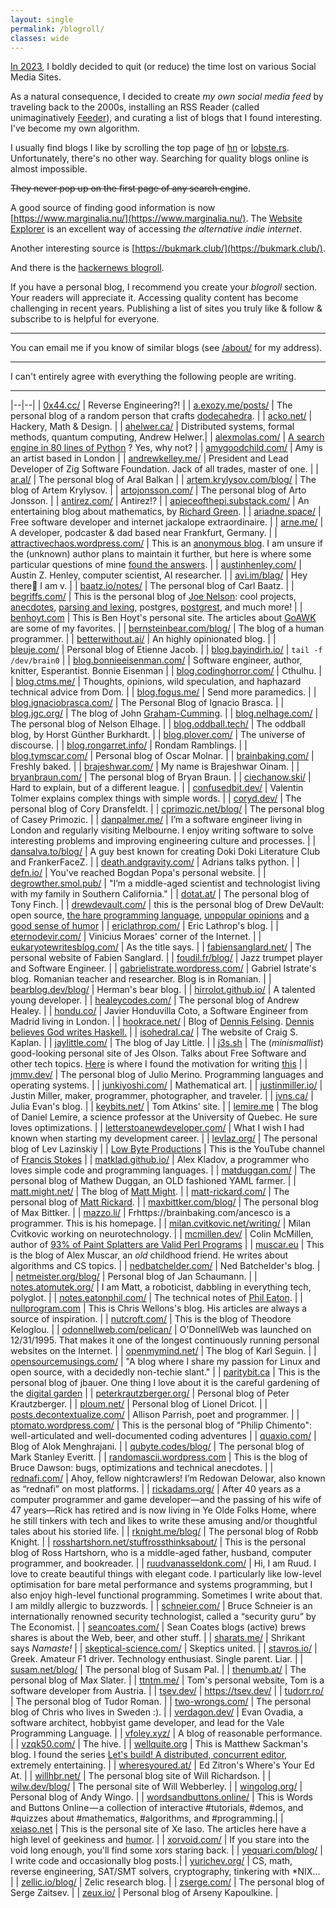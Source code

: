 ```yaml
---
layout: single
permalink: /blogroll/
classes: wide
---
```


[In 2023]({{site.url}}/2023/03/10/social-media-quit), I boldly decided to quit (or reduce) the time lost on various Social Media Sites. 

As a natural consequence, I decided to create *my own social media feed* by traveling back to the 2000s, installing an RSS Reader (called unimaginatively [Feeder](https://f-droid.org/packages/com.nononsenseapps.feeder/)), and curating a list of blogs that I found interesting. I've become my own algorithm.

I usually find blogs I like by scrolling the top page of [hn](https://news.ycombinator.com/) or [lobste.rs](https://lobste.rs/). Unfortunately, there's no other way. Searching for quality blogs online is almost impossible. 

~~They never pop up on the first page of any search engine~~.

A good source of finding good information is now [https://www.marginalia.nu/](https://www.marginalia.nu/). The [Website Explorer](https://explore.marginalia.nu/view) is an excellent way of accessing *the alternative indie internet*.

Another interesting source is [https://bukmark.club/](https://bukmark.club/).

And there is the [hackernews blogroll](https://dm.hn/).

If you have a personal blog, I recommend you create your *blogroll* section. Your readers will appreciate it. Accessing quality content has become challenging in recent years. Publishing a list of sites you truly like & follow & subscribe to is helpful for everyone.

---

You can email me if you know of similar blogs (see [/about/]({{site.url}}/about) for my address). 

---

I can't entirely agree with everything the following people are writing.

---

|--|--|
| [0x44.cc/](https://0x44.cc/) | Reverse Engineering?! |
| [a.exozy.me/posts/](https://a.exozy.me/posts/) | The personal blog of a random person that crafts [dodecahedra](https://a.exozy.me/projects/dodecahedra). |
| [acko.net/](https://acko.net/) | Hackery, Math & Design. |
| [ahelwer.ca/](https://ahelwer.ca/) | Distributed systems, formal methods, quantum computing, Andrew Helwer.|
| [alexmolas.com/](https://www.alexmolas.com/blog.html) | [A search engine in 80 lines of Python](https://www.alexmolas.com/2024/02/05/a-search-engine-in-80-lines.html) ? Yes, why not? |
| [amygoodchild.com/](https://www.amygoodchild.com/) | Amy is an artist based in London |
| [andrewkelley.me/](https://andrewkelley.me/) | President and Lead Developer of Zig Software Foundation. Jack of all trades, master of one. |
| [ar.al/](https://ar.al/) | The personal blog of Aral Balkan |
| [artem.krylysov.com/blog/](https://artem.krylysov.com/blog/) | The blog of Artem Krylysov. |
| [artojonsson.com/](https://www.artojonsson.com/) | The personal blog of Arto Jonsson. | 
| [antirez.com/](http://antirez.com/) | Antirez!? |
| [apieceofthepi.substack.com/](https://apieceofthepi.substack.com/) | An entertaining blog about mathematics, by [Richard Green](https://math.colorado.edu/~rmg/). |
| [ariadne.space/](https://ariadne.space/) | Free software developer and internet jackalope extraordinaire. |
| [arne.me/](https://arne.me/) | A developer, podcaster & dad based near Frankfurt, Germany. |
| [attractivechaos.wordpress.com/](https://attractivechaos.wordpress.com/) | This is an [anonymous blog](https://attractivechaos.wordpress.com/about/). I am unsure if the (unknown) author plans to maintain it further, but here is where some particular questions of mine [found the answers](https://attractivechaos.wordpress.com/2019/12/28/deletion-from-hash-tables-without-tombstones/). |
| [austinhenley.com/](https://austinhenley.com/) | Austin Z. Henley, computer scientist, AI researcher. |
| [avi.im/blag/](https://avi.im/blag/) | Hey there👋 I am v. |
| [baatz.io/notes/](https://baatz.io/notes/) | The personal blog of Carl Baatz. |
| [begriffs.com/](https://begriffs.com/) | This is the personal blog of [Joe Nelson](https://github.com/begriffs): cool projects, [anecdotes](https://begriffs.com/posts/2018-11-15-c-portability.html), [parsing and lexing](https://begriffs.com/posts/2021-11-28-practical-parsing.html), postgres, [postgrest](https://begriffs.com/posts/2015-10-02-postgrest-workshop.html), and much more! |
| [benhoyt.com](https://benhoyt.com/writings/) | This is Ben Hoyt's personal site. The articles about [GoAWK](https://github.com/benhoyt/goawk) are some of my favorites. |
| [bernsteinbear.com/blog/](https://bernsteinbear.com/blog/) | The blog of a human programmer. |
| [betterwithout.ai/](https://betterwithout.ai/) | An highly opinionated blog. |
| [bleuje.com/](https://bleuje.com/about/) | Personal blog of Etienne Jacob. | 
| [blog.bayindirh.io/](https://blog.bayindirh.io/) | `tail -f /dev/brain0` |
| [blog.bonnieeisenman.com/](https://blog.bonnieeisenman.com/) | Software engineer, author, knitter, Esperantist. Bonnie Eisenman |
| [blog.codinghorror.com/](https://blog.codinghorror.com/) | Cthulhu. |
| [blog.ctms.me/](https://blog.ctms.me/) | Thoughts, opinions, wild speculation, and haphazard technical advice from Dom. |
| [blog.fogus.me/](https://blog.fogus.me/) | Send more paramedics. |
| [blog.ignaciobrasca.com/](https://blog.ignaciobrasca.com/) | The Personal Blog of Ignacio Brasca. |
| [blog.jgc.org/](https://blog.jgc.org/) | The blog of John [Graham-Cumming](https://jgc.org/). |
| [blog.nelhage.com/](https://blog.nelhage.com/) | The personal blog of Nelson Elhage. |
| [blog.oddball.tech/](https://blog.oddball.tech/) | The oddball blog, by Horst Günther Burkhardt. |
| [blog.plover.com/](https://blog.plover.com/) | The universe of discourse. |
| [blog.rongarret.info/](https://blog.rongarret.info/) | Rondam Ramblings. |
| [blog.tymscar.com/](https://blog.tymscar.com/) | Personal blog of Oscar Molnar. |
| [brainbaking.com/](https://brainbaking.com/) | Freshly baked. |
| [brajeshwar.com/](https://brajeshwar.com/) | My name is Brajeshwar Oinam. |
| [bryanbraun.com/](https://www.bryanbraun.com/) | The personal blog of Bryan Braun. |
| [ciechanow.ski/](https://ciechanow.ski/) | Hard to explain, but of a different league. |
| [confusedbit.dev/](https://confusedbit.dev/) | Valentin Tolmer explains complex things with simple words. |
| [coryd.dev/](https://coryd.dev/) | The personal blog of Cory Dransfeldt. |
| [cprimozic.net/blog/](https://cprimozic.net/blog/) | The personal blog of Casey Primozic. |
| [danpalmer.me/](https://danpalmer.me/) | I’m a software engineer living in London and regularly visiting Melbourne. I enjoy writing software to solve interesting problems and improving engineering culture and processes. |
| [dansalva.to/blog/](https://dansalva.to/blog/) | A guy best known for creating Doki Doki Literature Club and FrankerFaceZ. |
| [death.andgravity.com/](https://death.andgravity.com/) | Adrians talks python. |
| [defn.io/](https://defn.io/) | You've reached Bogdan Popa's personal website. |
| [degrowther.smol.pub/](https://degrowther.smol.pub/) | "I’m a middle-aged scientist and technologist living with my family in Southern California." |
| [dotat.at/](https://dotat.at/) | The personal blog of Tony Finch. |
| [drewdevault.com/](https://drewdevault.com/) | this is the personal blog of Drew DeVault: open source, [the hare programming language](https://harelang.org/), [unpopular opinions](https://drewdevault.com/2022/10/03/Does-Rust-belong-in-Linux.html) and [a good sense of humor](https://drewdevault.com/2021/11/16/Cash-for-leftpad.html) |
| [ericlathrop.com/](https://www.ericlathrop.com/) | Eric Lathrop's blog. |
| [eternodevir.com/](https://eternodevir.com/) | Vinicius Moraes' corner of the Internet. |
| [eukaryotewritesblog.com/](https://eukaryotewritesblog.com/) | As the title says. |
| [fabiensanglard.net/](https://fabiensanglard.net/) | The personal website of Fabien Sanglard. |
| [foudil.fr/blog/](https://foudil.fr/blog/) | Jazz trumpet player and Software Engineer. |
| [gabrielistrate.wordpress.com/](https://gabrielistrate.wordpress.com/) | Gabriel Istrate's blog. Romanian teacher and researcher. Blog is in Romanian. |
| [bearblog.dev/blog/](https://herman.bearblog.dev/blog/) | Herman's bear blog. |
| [hirrolot.github.io/](https://hirrolot.github.io/) | A talented young developer. |
| [healeycodes.com/](https://healeycodes.com/) | The personal blog of Andrew Healey. |
| [hondu.co/](https://hondu.co/) | Javier Honduvilla Coto, a Software Engineer from Madrid living in London. |
| [hookrace.net/](https://hookrace.net/) | Blog of [Dennis Felsing](https://dennis.felsing.org/). [Dennis believes God writes Haskell.](https://hookrace.net/blog/god-writes-haskell/) |
| [isohedral.ca/](https://isohedral.ca/) | The website of Craig S. Kaplan. |
| [jaylittle.com/](https://jaylittle.com/) | The blog of Jay Little. |
| [j3s.sh](https://j3s.sh) | The (*minismallist*) good-looking personal site of Jes Olson. Talks about Free Software and other tech topics. [Here](https://j3s.sh/thought/my-website-is-one-binary.html) is where I found the motivation for writing [this]({{site.url}}/2022/04/10/a-blog-that-is-a-single-executable-binary) |
| [jmmv.dev/](https://jmmv.dev/blog.html) | The personal blog of Julio Merino. Programming languages and operating systems. |
| [junkiyoshi.com/](https://junkiyoshi.com/) | Mathematical art. |
| [justinmiller.io/](https://justinmiller.io/) | Justin Miller, maker, programmer, photographer, and traveler. |
| [jvns.ca/](https://jvns.ca/) | Julia Evan's blog. |
| [keybits.net/](https://www.keybits.net/) | Tom Atkins' site. |
| [lemire.me](https://lemire.me/blog/) | The blog of Daniel Lemire, a science professor at the University of Quebec. He sure loves optimizations. |
| [letterstoanewdeveloper.com/](https://letterstoanewdeveloper.com/) | What I wish I had known when starting my development career. |
| [levlaz.org/](https://levlaz.org/) | The personal blog of Lev Lazinskiy |
| [Low Byte Productions](https://www.youtube.com/c/lowleveljavascript) | This is the YouTube channel of [Francis Stokes](https://github.com/francisrstokes) |
| [matklad.github.io/](https://matklad.github.io/) | Alex Kladov, a programmer who loves simple code and programming languages. |
| [matduggan.com/](https://matduggan.com/) | The personal blog of Mathew Duggan, an OLD fashioned YAML farmer. |
| [matt.might.net/](https://matt.might.net/articles/) | The blog of [Matt Might](https://matt.might.net/articles/). |
| [matt-rickard.com/](https://matt-rickard.com/) | The personal blog of [Matt Rickard](https://matt-rickard.com/). |
| [maxbittker.com/blog/](https://maxbittker.com/blog/) | The personal blog of Max Bittker. |
| [mazzo.li/](https://mazzo.li/archive.html) | Frhttps://brainbaking.com/ancesco is a programmer. This is his homepage. |
| [milan.cvitkovic.net/writing/](https://milan.cvitkovic.net/writing/) | Milan Cvitkovic working on neurotechnology. |
| [mcmillen.dev/](https://www.mcmillen.dev/) | Colin McMillen, author of [93% of Paint Splatters are Valid Perl Programs](https://www.mcmillen.dev/sigbovik/) |
| [muscar.eu](https://muscar.eu/) | This is the blog of Alex Muscar, an *old* childhood friend. He writes about algorithms and CS topics. | 
| [nedbatchelder.com/](https://nedbatchelder.com/) | Ned Batchelder's blog. | 
| [netmeister.org/blog/](https://www.netmeister.org/blog/) | Personal blog of Jan Schaumann. |
| [notes.atomutek.org/](https://notes.atomutek.org/) | I am Matt, a roboticist, dabbling in everything tech, polyglot. |
| [notes.eatonphil.com/](https://notes.eatonphil.com/) | The technical notes of [Phil Eaton](https://eatonphil.com/). |
| [nullprogram.com](https://nullprogram.com/) | This is Chris Wellons's blog. His articles are always a source of inspiration. |
| [nutcroft.com/](https://nutcroft.com/) | This is the blog of Theodore Keloglou. |
| [odonnellweb.com/pelican/](https://odonnellweb.com/pelican/) | O'DonnellWeb was launched on 12/31/1995. That makes it one of the longest continuously running personal websites on the Internet. |
| [openmymind.net/](https://www.openmymind.net/) | The blog of Karl Seguin. |
| [opensourcemusings.com/](https://opensourcemusings.com/) | "A blog where I share my passion for Linux and open source, with a decidedly non-techie slant." |
| [paritybit.ca](https://www.paritybit.ca/) | This is the personal blog of jbauer. One thing I love about it is the careful gardening of the [digital garden](https://www.paritybit.ca/garden/) |
| [peterkrautzberger.org/](https://www.peterkrautzberger.org/) | Personal blog of Peter Krautzberger. |
| [ploum.net/](https://ploum.net/index_en.html) | Personal blog of Lionel Dricot. |
| [posts.decontextualize.com/](https://posts.decontextualize.com/) | Allison Parrish, poet and programmer. |
| [ptomato.wordpress.com/](https://ptomato.wordpress.com/) | This is the personal blog of "Philip Chimento": well-articulated and well-documented coding adventures |
| [quaxio.com/](https://www.quaxio.com/) | Blog of Alok Menghrajani. |
| [qubyte.codes/blog/](https://qubyte.codes/blog/) | The personal blog of Mark Stanley Everitt. |
| [randomascii.wordpress.com](https://randomascii.wordpress.com) | This is the blog of Bruce Dawson: bugs, optimizations and technical anecdotes. |
| [rednafi.com/](https://rednafi.com/) | Ahoy, fellow nightcrawlers! I’m Redowan Delowar, also known as “rednafi” on most platforms. |
| [rickadams.org/](https://rickadams.org/) | After 40 years as a computer programmer and game developer—and the passing of his wife of 47 years—Rick has retired and is now living in Ye Olde Folks Home, where he still tinkers with tech and likes to write these amusing and/or thoughtful tales about his storied life. |
| [rknight.me/blog/](https://rknight.me/blog/) | The personal blog of Robb Knight. | 
| [rosshartshorn.net/stuffrossthinksabout/](https://www.rosshartshorn.net/stuffrossthinksabout/) | This is the personal blog of Ross Hartshorn, who is a middle-aged father, husband, computer programmer, and bookreader. |
| [ruudvanasseldonk.com/](https://ruudvanasseldonk.com/) | Hi, I am Ruud. I love to create beautiful things with elegant code. I particularly like low-level optimisation for bare metal performance and systems programming, but I also enjoy high-level functional programming. Sometimes I write about that. I am mildly allergic to buzzwords. |
| [schneier.com/](https://www.schneier.com/) | Bruce Schneier is an internationally renowned security technologist, called a “security guru” by The Economist. |
| [seancoates.com/](https://seancoates.com/) |  Sean Coates blogs (active) brews shares is about the Web, beer, and other stuff. |
| [sharats.me/](https://sharats.me/) | Shrikant says *Namaste!* |
| [skeptical-science.com/](http://skeptical-science.com/) | Skeptics united. |
| [stavros.io/](https://www.stavros.io/) | Greek. Amateur F1 driver. Technology enthusiast. Single parent. Liar. |
| [susam.net/blog/](https://susam.net/blog/) | The personal blog of Susam Pal. |
| [thenumb.at/](https://thenumb.at/) | The personal blog of Max Slater. |
| [ttntm.me/](https://ttntm.me/) | Tom's personal website, Tom is a software developer from Austria. |
| [tsev.dev/](https://tsev.dev/) | https://tsev.dev/ |
| [tudorr.ro/](https://tudorr.ro/) | The personal blog of Tudor Roman. |
| [two-wrongs.com/](https://two-wrongs.com/) | The personal blog of Chris who lives in Sweden :). |
| [verdagon.dev/](https://verdagon.dev/) | Evan Ovadia, a software architect, hobbyist game developer, and lead for the Vale Programming Language. |
| [vfoley.xyz/](https://vfoley.xyz/) | A blog of reasonable performance. |
| [vzqk50.com/](https://www.vzqk50.com/) | The hive. |
| [wellquite.org](https://wellquite.org/) | This is Matthew Sackman's blog. I found the series [Let's build! A distributed, concurrent editor](https://wellquite.org/posts/lets_build/edist_intro/), extremely entertaining. |
| [wheresyoured.at/](https://www.wheresyoured.at/) | Ed Zitron's Where's Your Ed At. |
| [willhbr.net/](https://willhbr.net/) | The personal blog site of Will Richardson. |
| [wilw.dev/blog/](https://wilw.dev/blog/) | The personal site of Will Webberley. |
| [wingolog.org/](http://wingolog.org/) | Personal blog of Andy Wingo. |
| [wordsandbuttons.online/](https://wordsandbuttons.online/) | This is Words and Buttons Online — a collection of interactive #tutorials, #demos, and #quizzes about #mathematics, #algorithms, and #programming.|
| [xeiaso.net](https://xeiaso.net/blog) | This is the personal site of Xe Iaso. The articles here have a high level of geekiness and [humor](https://xeiaso.net/blog/sleeping-the-technical-interview). |
| [xorvoid.com/](https://xorvoid.com/) | If you stare into the void long enough, you'll find some xors staring back. | 
| [yequari.com/blog/](https://yequari.com/blog/) | I write code and occasionally blog posts.|
| [yurichev.org/](https://yurichev.org/blog.html) | CS, math, reverse engineering, SAT/SMT solvers, cryptography, tinkering with *NIX... |
| [zellic.io/blog/](https://www.zellic.io/blog/) | Zelic research blog. |
| [zserge.com/](https://zserge.com/) | The personal blog of Serge Zaitsev. |
| [zeux.io/](https://zeux.io/) | Personal blog of Arseny Kapoulkine. |








